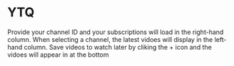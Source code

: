 # YTQ

Provide your channel ID and your subscriptions will load in the right-hand column. When selecting a channel, the latest vidoes will display in the left-hand column. Save videos to watch later by cliking the + icon and the vidoes will appear in at the bottom

